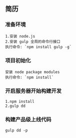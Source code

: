## 简历 


### 准备环境

    1.安装 node.js  
    2.安装 gulp 全局的命令行接口  
    执行命令: `npm install gulp -g`


### 项目初始化 

    安装 node package modules
    执行命令: `npm install`    


### 开启服务器开始构建开发

    1.npm install
    2.gulp dd
    

### 构建产品级上线代码

    gulp dd -p   